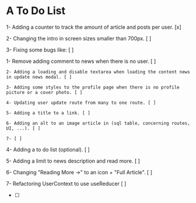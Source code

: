 # A To Do List

1- Adding a counter to track the amount of article and posts per user. [x]

2- Changing the intro in screen sizes smaller than 700px. [ ]

3- Fixing some bugs like: [ ]

1- Remove adding comment to news when there is no user. [ ]

    2- Adding a loading and disable textarea when loading the content news in update news modal. [ ]

    3- Adding some styles to the profile page when there is no profile picture or a cover photo. [ ]

    4- Updating user update route from many to one route. [ ]

    5- Adding a title to a link. [ ]

    6- Adding an alt to an image article in (sql table, concerning routes, UI, ...). [ ]

    7- [ ]

4- Adding a to do list (optional). [ ]

5- Adding a limit to news description and read more. [ ]

6- Changing "Reading More ->" to an icon + "Full Article". [ ]

7- Refactoring UserContext to use useReducer [ ]

- [ ]
